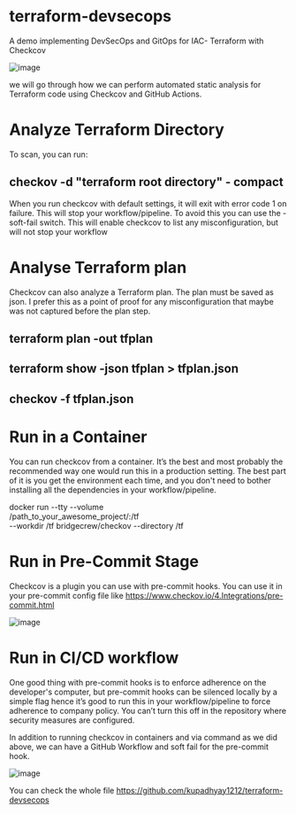 # terraform-devsecops
A demo implementing DevSecOps and GitOps for IAC- Terraform with Checkcov

![image](https://github.com/kupadhyay1212/terraform-devsecops/assets/60917359/207fdb4b-04a5-41b4-af83-7977970b7500)


we will go through how we can perform automated static analysis for Terraform code using Checkcov and GitHub Actions.
# Analyze Terraform Directory
To scan, you can run:

## checkov -d "terraform root directory" - compact
 
 When you run checkcov with default settings, it will exit with error code 1 on failure. This will stop your workflow/pipeline. To avoid this you can use the -soft-fail switch. This will enable checkcov to list any misconfiguration, but will not stop your workflow
 
 # Analyse Terraform plan
 Checkcov can also analyze a Terraform plan. The plan must be saved as json. I prefer this as a point of proof for any misconfiguration that maybe was not captured before the plan step.
 
## terraform plan -out tfplan
## terraform show -json tfplan > tfplan.json
## checkov -f tfplan.json

# Run in a Container
You can run checkcov from a container. It’s the best and most probably the recommended way one would run this in a production setting. The best part of it is you get the environment each time, and you don't need to bother installing all the dependencies in your workflow/pipeline.

docker run --tty --volume \
/path_to_your_awesome_project/:/tf \
--workdir /tf bridgecrew/checkov --directory /tf

# Run in Pre-Commit Stage
Checkcov is a plugin you can use with pre-commit hooks. You can use it in your pre-commit config file like https://www.checkov.io/4.Integrations/pre-commit.html

![image](https://github.com/kupadhyay1212/terraform-devsecops/assets/60917359/c292e305-2ee4-4d91-89fe-3724b204c821)

# Run in CI/CD workflow

One good thing with pre-commit hooks is to enforce adherence on the developer's computer, but pre-commit hooks can be silenced locally by a simple flag hence it’s good to run this in your workflow/pipeline to force adherence to company policy. You can’t turn this off in the repository where security measures are configured.

In addition to running checkcov in containers and via command as we did above, we can have a GitHub Workflow and soft fail for the pre-commit hook.

![image](https://github.com/kupadhyay1212/terraform-devsecops/assets/60917359/890b914f-c672-4271-8f3f-27a51a388f86)

You can check the whole file https://github.com/kupadhyay1212/terraform-devsecops

